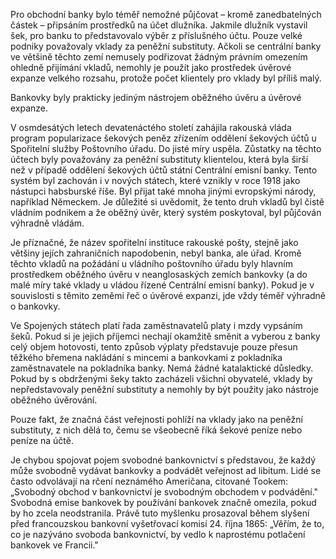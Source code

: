 Pro obchodní banky bylo téměř nemožné půjčovat – kromě zanedbatelných částek – připsáním prostředků na účet dlužníka. Jakmile dlužník vystavil šek, pro banku to představovalo výběr z příslušného účtu. Pouze velké podniky považovaly vklady za peněžní substituty. Ačkoli se centrální banky ve většině těchto zemí nemusely podřizovat žádným právním omezením ohledně přijímání vkladů, nemohly je použít jako prostředek úvěrové expanze velkého rozsahu, protože počet klientely pro vklady byl příliš malý.

Bankovky byly prakticky jediným nástrojem oběžného úvěru a úvěrové expanze.

V osmdesátých letech devatenáctého století zahájila rakouská vláda program popularizace šekových peněz zřízením oddělení šekových účtů u Spořitelní služby Poštovního úřadu. Do jisté míry uspěla. Zůstatky na těchto účtech byly považovány za peněžní substituty klientelou, která byla širší než v případě oddělení šekových účtů státní Centrální emisní banky. Tento systém byl zachován i v nových státech, které vznikly v roce 1918 jako nástupci habsburské říše. Byl přijat také mnoha jinými evropskými národy, například Německem. Je důležité si uvědomit, že tento druh vkladů byl čistě vládním podnikem a že oběžný úvěr, který systém poskytoval, byl půjčován výhradně vládám.

Je příznačné, že název spořitelní instituce rakouské pošty, stejně jako většiny jejích zahraničních napodobenin, nebyl banka, ale úřad. Kromě těchto vkladů na požádání u vládního poštovního úřadu byly hlavním prostředkem oběžného úvěru v neanglosaských zemích bankovky (a do malé míry také vklady u vládou řízené Centrální emisní banky). Pokud je v souvislosti s těmito zeměmi řeč o úvěrové expanzi, jde vždy téměř výhradně o bankovky.

Ve Spojených státech platí řada zaměstnavatelů platy i mzdy vypsáním šeků. Pokud si je jejich příjemci nechají okamžitě směnit a vyberou z banky celý objem hotovosti, tento způsob výplaty představuje pouze přesun těžkého břemena nakládání s mincemi a bankovkami z pokladníka zaměstnavatele na pokladníka banky. Nemá žádné katalaktické důsledky. Pokud by s obdrženými šeky takto zacházeli všichni obyvatelé, vklady by nepředstavovaly peněžní substituty a nemohly by být použity jako nástroje oběžného úvěrování.

Pouze fakt, že značná část veřejnosti pohlíží na vklady jako na peněžní substituty, z nich dělá to, čemu se všeobecně říká šekové peníze nebo peníze na účtě.

Je chybou spojovat pojem svobodné bankovnictví s představou, že každý může svobodně vydávat bankovky a podvádět veřejnost ad libitum. Lidé se často odvolávají na rčení neznámého Američana, citované Tookem: „Svobodný obchod v bankovnictví je svobodným obchodem v podvádění." Svobodná emise bankovek by používání bankovek značně omezila, pokud by ho zcela neodstranila. Právě tuto myšlenku prosazoval během slyšení před francouzskou bankovní vyšetřovací komisí 24. října 1865: „Věřím, že to, co je nazýváno svoboda bankovnictví, by vedlo k naprostému potlačení bankovek ve Francii."